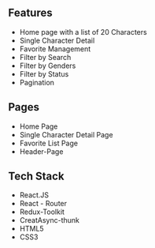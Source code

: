 ## Features 
- Home page with a list of 20 Characters
- Single Character Detail
- Favorite Management
- Filter by Search 
- Filter by Genders
- Filter by Status
- Pagination

## Pages
- Home Page
- Single Character Detail Page
- Favorite List Page
- Header-Page  

## Tech Stack
- React.JS
- React - Router
- Redux-Toolkit
- CreatAsync-thunk
- HTML5
- CSS3